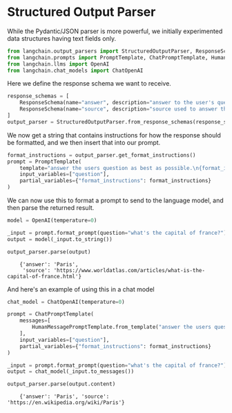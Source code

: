 # Structured Output Parser

While the Pydantic/JSON parser is more powerful, we initially experimented data structures having text fields only.

<!-- WARNING: THIS FILE WAS AUTOGENERATED! DO NOT EDIT! Instead, edit the notebook w/the location & name as this file. -->


```python
from langchain.output_parsers import StructuredOutputParser, ResponseSchema
from langchain.prompts import PromptTemplate, ChatPromptTemplate, HumanMessagePromptTemplate
from langchain.llms import OpenAI
from langchain.chat_models import ChatOpenAI
```

Here we define the response schema we want to receive.


```python
response_schemas = [
    ResponseSchema(name="answer", description="answer to the user's question"),
    ResponseSchema(name="source", description="source used to answer the user's question, should be a website.")
]
output_parser = StructuredOutputParser.from_response_schemas(response_schemas)
```

We now get a string that contains instructions for how the response should be formatted, and we then insert that into our prompt.


```python
format_instructions = output_parser.get_format_instructions()
prompt = PromptTemplate(
    template="answer the users question as best as possible.\n{format_instructions}\n{question}",
    input_variables=["question"],
    partial_variables={"format_instructions": format_instructions}
)
```

We can now use this to format a prompt to send to the language model, and then parse the returned result.


```python
model = OpenAI(temperature=0)
```


```python
_input = prompt.format_prompt(question="what's the capital of france?")
output = model(_input.to_string())
```


```python
output_parser.parse(output)
```

<CodeOutputBlock lang="python">

```
    {'answer': 'Paris',
     'source': 'https://www.worldatlas.com/articles/what-is-the-capital-of-france.html'}
```

</CodeOutputBlock>

And here's an example of using this in a chat model


```python
chat_model = ChatOpenAI(temperature=0)
```


```python
prompt = ChatPromptTemplate(
    messages=[
        HumanMessagePromptTemplate.from_template("answer the users question as best as possible.\n{format_instructions}\n{question}")  
    ],
    input_variables=["question"],
    partial_variables={"format_instructions": format_instructions}
)
```


```python
_input = prompt.format_prompt(question="what's the capital of france?")
output = chat_model(_input.to_messages())
```


```python
output_parser.parse(output.content)
```

<CodeOutputBlock lang="python">

```
    {'answer': 'Paris', 'source': 'https://en.wikipedia.org/wiki/Paris'}
```

</CodeOutputBlock>
